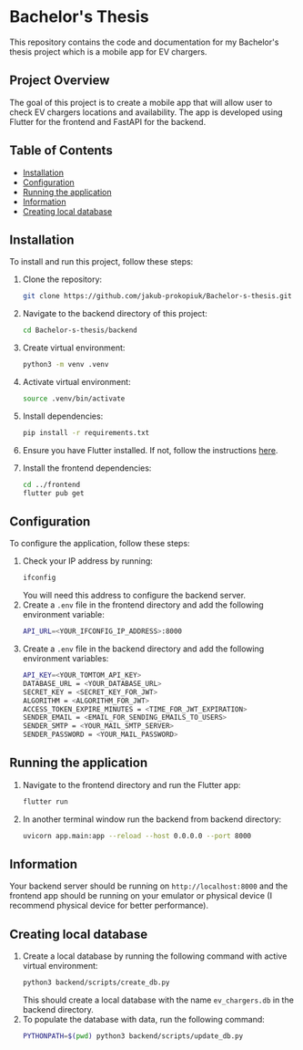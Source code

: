 # Bachelor's Thesis

This repository contains the code and documentation for my Bachelor's thesis project which is a mobile app for EV chargers.

## Project Overview

The goal of this project is to create a mobile app that will allow user to check EV chargers locations and availability. The app is developed using Flutter for the frontend and FastAPI for the backend.

## Table of Contents
- [Installation](#installation)
- [Configuration](#configuration)
- [Running the application](#running-the-application)
- [Information](#information)
- [Creating local database](#creating-local-database)

## Installation

To install and run this project, follow these steps:

1. Clone the repository:
    ```bash
    git clone https://github.com/jakub-prokopiuk/Bachelor-s-thesis.git
    ```
2. Navigate to the backend directory of this project:
    ```bash
    cd Bachelor-s-thesis/backend
    ```
3. Create virtual environment:
    ```bash
    python3 -m venv .venv
    ```
4. Activate virtual environment:
    ```bash
    source .venv/bin/activate
    ```
5. Install dependencies:
    ```bash
    pip install -r requirements.txt
    ```
6. Ensure you have Flutter installed. If not, follow the instructions [here](https://flutter.dev/docs/get-started/install).

7. Install the frontend dependencies:
    ```bash
    cd ../frontend
    flutter pub get
    ```

## Configuration

To configure the application, follow these steps:
1. Check your IP address by running:
    ```bash
    ifconfig
    ```
    You will need this address to configure the backend server.
1. Create a `.env` file in the frontend directory and add the following environment variable:
    ```bash
    API_URL=<YOUR_IFCONFIG_IP_ADDRESS>:8000
    ```
2. Create a `.env` file in the backend directory and add the following environment variables:
    ```bash
    API_KEY=<YOUR_TOMTOM_API_KEY>
    DATABASE_URL = <YOUR_DATABASE_URL>
    SECRET_KEY = <SECRET_KEY_FOR_JWT>
    ALGORITHM = <ALGORITHM_FOR_JWT> 
    ACCESS_TOKEN_EXPIRE_MINUTES = <TIME_FOR_JWT_EXPIRATION>
    SENDER_EMAIL = <EMAIL_FOR_SENDING_EMAILS_TO_USERS>
    SENDER_SMTP = <YOUR_MAIL_SMTP_SERVER>
    SENDER_PASSWORD = <YOUR_MAIL_PASSWORD>
    ```
## Running the application

1. Navigate to the frontend directory and run the Flutter app:
    ```bash
    flutter run
    ```
2. In another terminal window run the backend from backend directory:
    ```bash
    uvicorn app.main:app --reload --host 0.0.0.0 --port 8000
    ```

## Information
Your backend server should be running on `http://localhost:8000` and the frontend app should be running on your emulator or physical device (I recommend physical device for better performance).

## Creating local database
1. Create a local database by running the following command with active virtual environment:
    ```bash
    python3 backend/scripts/create_db.py
    ```
    This should create a local database with the name `ev_chargers.db` in the backend directory.
2. To populate the database with data, run the following command:
    ```bash
    PYTHONPATH=$(pwd) python3 backend/scripts/update_db.py
    ```